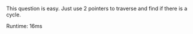 This question is easy. Just use 2 pointers to traverse and find if there is a cycle.

Runtime: 16ms
